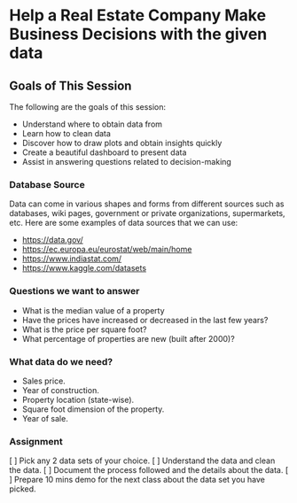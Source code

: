 # Help a Real Estate Company Make Business Decisions with the given data

## Goals of This Session
The following are the goals of this session:
* Understand where to obtain data from
* Learn how to clean data
* Discover how to draw plots and obtain insights quickly
* Create a beautiful dashboard to present data
* Assist in answering questions related to decision-making

### Database Source
Data can come in various shapes and forms from different sources such as databases, wiki pages, government or private organizations, supermarkets, etc. Here are some examples of data sources that we can use:
* https://data.gov/
* https://ec.europa.eu/eurostat/web/main/home
* https://www.indiastat.com/
* https://www.kaggle.com/datasets

### Questions we want to answer
* What is the median value of a property
* Have the prices have increased or decreased in the last few years?
* What is the price per square foot?
* What percentage of properties are new (built after 2000)?

### What data do we need?
* Sales price.
* Year of construction.
* Property location (state-wise).
* Square foot dimension of the property.
* Year of sale.


### Assignment
[ ] Pick any 2 data sets of your choice.
[ ] Understand the data and clean the data.
[ ] Document the process followed and the details about the data.
[ ] Prepare 10 mins demo for the next class about the data set you have picked.
